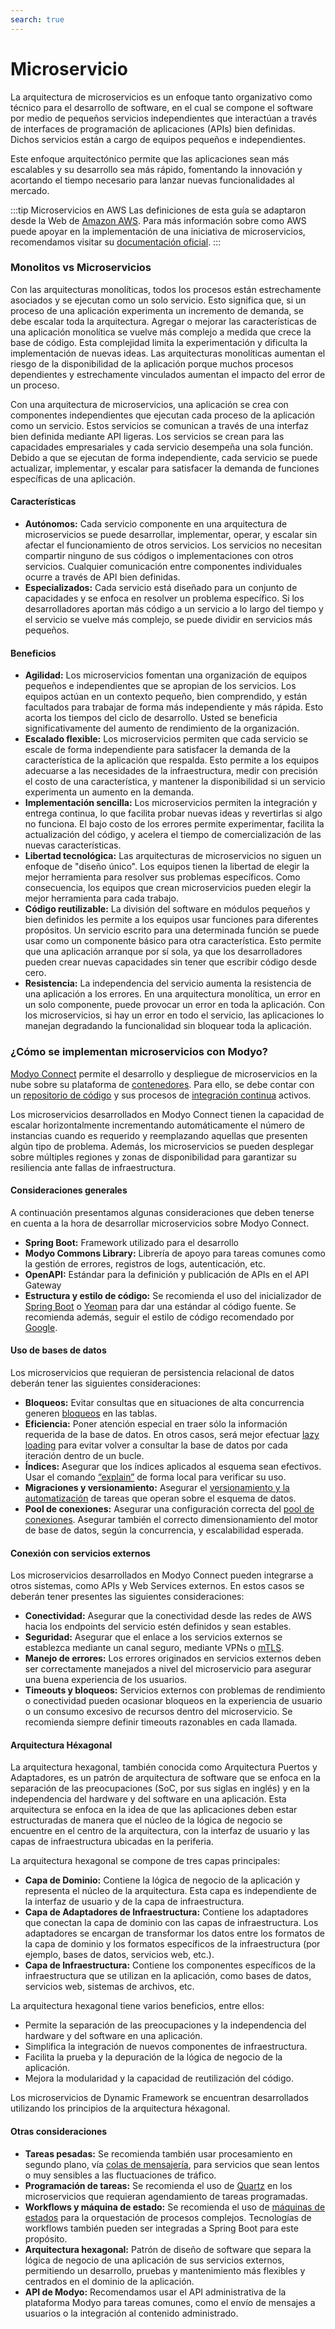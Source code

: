 ```yaml
---
search: true
---
```


# Microservicio

La arquitectura de microservicios es un enfoque tanto organizativo como técnico para el desarrollo de software, en el cual se compone el software por medio de pequeños servicios independientes que interactúan a través de interfaces de programación de aplicaciones (APIs) bien definidas. Dichos servicios están a cargo de equipos pequeños e independientes.

Este enfoque arquitectónico permite que las aplicaciones sean más escalables y su desarrollo sea más rápido, fomentando la innovación y acortando el tiempo necesario para lanzar nuevas funcionalidades al mercado.

:::tip Microservicios en AWS
Las definiciones de esta guía se adaptaron desde la Web de [Amazon AWS](https://aws.amazon.com). Para más información sobre como AWS puede apoyar en la implementación de una iniciativa de microservicios, recomendamos visitar su [documentación oficial](https://aws.amazon.com/microservices).
:::

### Monolitos vs Microservicios

Con las arquitecturas monolíticas, todos los procesos están estrechamente asociados y se ejecutan como un solo servicio. Esto significa que, si un proceso de una aplicación experimenta un incremento de demanda, se debe escalar toda la arquitectura. Agregar o mejorar las características de una aplicación monolítica se vuelve más complejo a medida que crece la base de código. Esta complejidad limita la experimentación y dificulta la implementación de nuevas ideas. Las arquitecturas monolíticas aumentan el riesgo de la disponibilidad de la aplicación porque muchos procesos dependientes y estrechamente vinculados aumentan el impacto del error de un proceso.

Con una arquitectura de microservicios, una aplicación se crea con componentes independientes que ejecutan cada proceso de la aplicación como un servicio. Estos servicios se comunican a través de una interfaz bien definida mediante API ligeras. Los servicios se crean para las capacidades empresariales y cada servicio desempeña una sola función. Debido a que se ejecutan de forma independiente, cada servicio se puede actualizar, implementar, y escalar para satisfacer la demanda de funciones específicas de una aplicación.

#### Características

- **Autónomos:** Cada servicio componente en una arquitectura de microservicios se puede desarrollar, implementar, operar, y escalar sin afectar el funcionamiento de otros servicios. Los servicios no necesitan compartir ninguno de sus códigos o implementaciones con otros servicios. Cualquier comunicación entre componentes individuales ocurre a través de API bien definidas.
- **Especializados:** Cada servicio está diseñado para un conjunto de capacidades y se enfoca en resolver un problema específico. Si los desarrolladores aportan más código a un servicio a lo largo del tiempo y el servicio se vuelve más complejo, se puede dividir en servicios más pequeños.

#### Beneficios

- **Agilidad:** Los microservicios fomentan una organización de equipos pequeños e independientes que se apropian de los servicios. Los equipos actúan en un contexto pequeño, bien comprendido, y están facultados para trabajar de forma más independiente y más rápida. Esto acorta los tiempos del ciclo de desarrollo. Usted se beneficia significativamente del aumento de rendimiento de la organización.
- **Escalado flexible:** Los microservicios permiten que cada servicio se escale de forma independiente para satisfacer la demanda de la característica de la aplicación que respalda. Esto permite a los equipos adecuarse a las necesidades de la infraestructura, medir con precisión el costo de una característica, y mantener la disponibilidad si un servicio experimenta un aumento en la demanda.
- **Implementación sencilla:** Los microservicios permiten la integración y entrega continua, lo que facilita probar nuevas ideas y revertirlas si algo no funciona. El bajo costo de los errores permite experimentar, facilita la actualización del código, y acelera el tiempo de comercialización de las nuevas características.
- **Libertad tecnológica:** Las arquitecturas de microservicios no siguen un enfoque de "diseño único". Los equipos tienen la libertad de elegir la mejor herramienta para resolver sus problemas específicos. Como consecuencia, los equipos que crean microservicios pueden elegir la mejor herramienta para cada trabajo.
- **Código reutilizable:** La división del software en módulos pequeños y bien definidos les permite a los equipos usar funciones para diferentes propósitos. Un servicio escrito para una determinada función se puede usar como un componente básico para otra característica. Esto permite que una aplicación arranque por sí sola, ya que los desarrolladores pueden crear nuevas capacidades sin tener que escribir código desde cero.
- **Resistencia:** La independencia del servicio aumenta la resistencia de una aplicación a los errores. En una arquitectura monolítica, un error en un solo componente, puede provocar un error en toda la aplicación. Con los microservicios, si hay un error en todo el servicio, las aplicaciones lo manejan degradando la funcionalidad sin bloquear toda la aplicación.

### ¿Cómo se implementan microservicios con Modyo?

[Modyo Connect](/es/connect) permite el desarrollo y despliegue de microservicios en la nube sobre su plataforma de [contenedores](/es/connect/components/infrastructure.md#contenedores). Para ello, se debe contar con un [repositorio de código](/es/connect/components/development.md#repositorio-de-codigo) y sus procesos de [integración continua](/es/connect/components/development.md#integracion-continua) activos.

Los microservicios desarrollados en Modyo Connect tienen la capacidad de escalar horizontalmente incrementando automáticamente el número de instancias cuando es requerido y reemplazando aquellas que presenten algún tipo de problema. Además, los microservicios se pueden desplegar sobre múltiples regiones y zonas de disponibilidad para garantizar su resiliencia ante fallas de infraestructura.

#### Consideraciones generales

A continuación presentamos algunas consideraciones que deben tenerse en cuenta a la hora de desarrollar microservicios sobre Modyo Connect.

- **Spring Boot:** Framework utilizado para el desarrollo
- **Modyo Commons Library:** Librería de apoyo para tareas comunes como la gestión de errores, registros de logs,
  autenticación, etc.
- **OpenAPI:** Estándar para la definición y publicación de APIs en el API Gateway
- **Estructura y estilo de código:** Se recomienda el uso del inicializador de [Spring Boot](https://start.spring.io)
  o [Yeoman](https://yeoman.io/generators) para dar una estándar al código fuente. Se recomienda además, seguir el
  estilo de código recomendado por [Google](https://google.github.io/styleguide/javaguide.html).

#### Uso de bases de datos

Los microservicios que requieran de persistencia relacional de datos deberán tener las siguientes consideraciones:

- **Bloqueos:** Evitar consultas que en situaciones de alta concurrencia generen [bloqueos](https://www.baeldung.com/jpa-pessimistic-locking) en las tablas.
- **Eficiencia:** Poner atención especial en traer sólo la información requerida de la base de datos. En otros casos, será mejor efectuar [lazy loading](https://www.baeldung.com/hibernate-lazy-eager-loading) para evitar volver a consultar la base de datos por cada iteración dentro de un bucle.
- **Índices:** Asegurar que los índices aplicados al esquema sean efectivos. Usar el comando [“explain”](https://dev.mysql.com/doc/refman/8.0/en/using-explain.html) de forma local para verificar su uso.
- **Migraciones y versionamiento:** Asegurar el [versionamiento y la automatización](https://flywaydb.org) de tareas que operan sobre el esquema de datos.
- **Pool de conexiones:** Asegurar una configuración correcta del [pool de conexiones](https://www.baeldung.com/java-connection-pooling). Asegurar también el correcto dimensionamiento del motor de base de datos, según la concurrencia, y escalabilidad esperada.

#### Conexión con servicios externos

Los microservicios desarrollados en Modyo Connect pueden integrarse a otros sistemas, como APIs y Web Services externos. En estos casos se deberán tener presentes las siguientes consideraciones:

- **Conectividad:** Asegurar que la conectividad desde las redes de AWS hacia los endpoints del servicio estén definidos y sean estables.
- **Seguridad:** Asegurar que el enlace a los servicios externos se establezca mediante un canal seguro, mediante VPNs o [mTLS](https://www.cloudflare.com/learning/access-management/what-is-mutual-tls/).
- **Manejo de errores:** Los errores originados en servicios externos deben ser correctamente manejados a nivel del microservicio para asegurar una buena experiencia de los usuarios.
- **Timeouts y bloqueos:** Servicios externos con problemas de rendimiento o conectividad pueden ocasionar bloqueos en la experiencia de usuario o un consumo excesivo de recursos dentro del microservicio. Se recomienda siempre definir timeouts razonables en cada llamada.

#### Arquitectura Héxagonal
La arquitectura hexagonal, también conocida como Arquitectura Puertos y Adaptadores, es un patrón de arquitectura de software que se enfoca en la separación de las preocupaciones (SoC, por sus siglas en inglés) y en la independencia del hardware y del software en una aplicación. Esta arquitectura se enfoca en la idea de que las aplicaciones deben estar estructuradas de manera que el núcleo de la lógica de negocio se encuentre en el centro de la arquitectura, con la interfaz de usuario y las capas de infraestructura ubicadas en la periferia.

La arquitectura hexagonal se compone de tres capas principales:

- **Capa de Dominio:** Contiene la lógica de negocio de la aplicación y representa el núcleo de la arquitectura. Esta capa es independiente de la interfaz de usuario y de la capa de infraestructura.
- **Capa de Adaptadores de Infraestructura:** Contiene los adaptadores que conectan la capa de dominio con las capas de infraestructura. Los adaptadores se encargan de transformar los datos entre los formatos de la capa de dominio y los formatos específicos de la infraestructura (por ejemplo, bases de datos, servicios web, etc.).
- **Capa de Infraestructura:** Contiene los componentes específicos de la infraestructura que se utilizan en la aplicación, como bases de datos, servicios web, sistemas de archivos, etc.

La arquitectura hexagonal tiene varios beneficios, entre ellos:

- Permite la separación de las preocupaciones y la independencia del hardware y del software en una aplicación.
- Simplifica la integración de nuevos componentes de infraestructura.
- Facilita la prueba y la depuración de la lógica de negocio de la aplicación.
- Mejora la modularidad y la capacidad de reutilización del código.

Los microservicios de Dynamic Framework se encuentran desarrollados utilizando los principios de la arquitectura héxagonal.


#### Otras consideraciones

- **Tareas pesadas:** Se recomienda también usar procesamiento en segundo plano, vía [colas de mensajería](../components/infrastructure.md#colas-de-mensajeria), para servicios que sean lentos o muy sensibles a las fluctuaciones de tráfico.
- **Programación de tareas:** Se recomienda el uso de [Quartz](https://www.baeldung.com/spring-quartz-schedule) en los microservicios que requieran agendamiento de tareas programadas.
- **Workflows y máquina de estado:** Se recomienda el uso de [máquinas de estados](https://www.baeldung.com/spring-state-machine) para la orquestación de procesos complejos. Tecnologías de workflows también pueden ser integradas a Spring Boot para este propósito.
- **Arquitectura hexagonal:** Patrón de diseño de software que separa la lógica de negocio de una aplicación de sus servicios externos, permitiendo un desarrollo, pruebas y mantenimiento más flexibles y centrados en el dominio de la aplicación.
- **API de Modyo:** Recomendamos usar el API administrativa de la plataforma Modyo para tareas comunes, como el envío de mensajes a usuarios o la integración al contenido administrado.



